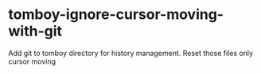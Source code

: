 # tomboy-ignore-cursor-moving-with-git
Add git to tomboy directory for history management. Reset those files only cursor moving
